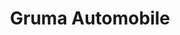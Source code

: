 ---
title: "Gruma Automobile"
url: /doebeln/gruma-automobile-daniel-wilhelm-beck-strasse/
shop: Autohaus
---